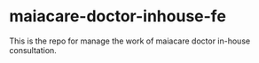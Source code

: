 # maiacare-doctor-inhouse-fe
This is the repo for manage the work of maiacare doctor in-house consultation.
    





